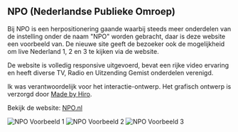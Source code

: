 ## NPO (Nederlandse Publieke Omroep)
Bij NPO is een herpositionering gaande waarbij steeds meer onderdelen van de instelling onder de naam "NPO" worden gebracht, daar is deze website een voorbeeld van. De nieuwe site geeft de bezoeker ook de mogelijkheid om live Nederland 1, 2 en 3 te kijken via de website.</p>

De website is volledig responsive uitgevoerd, bevat een rijke video ervaring en heeft diverse TV, Radio en Uitzending Gemist onderdelen verenigd.

Ik was verantwoordelijk voor het interactie-ontwerp. Het grafisch ontwerp is verzorgd door [Made by Hiro](http://madebyhiro.com).

Bekijk de website: [NPO.nl](http://npo.nl)

![NPO Voorbeeld 1](/images/portfolio/npo-item1.jpg)
![NPO Voorbeeld 2](/images/portfolio/npo-item2.jpg)
![NPO Voorbeeld 3](/images/portfolio/npo-item3.jpg)
